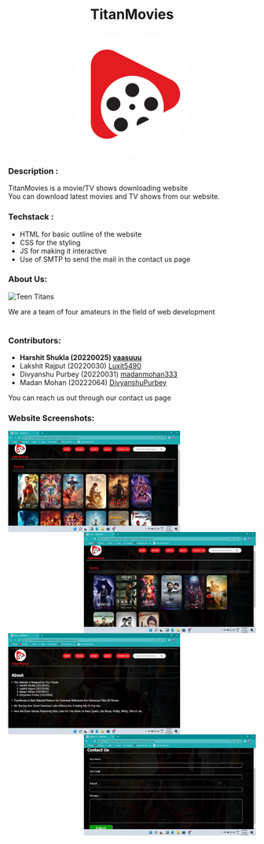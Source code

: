 # <h1 align="center">TitanMovies</h1>
<p align='center'>
<img align='center' alt='TitanMovies' height='250px' width='250px' style="border-radius:100%; " src="Devjam/Images/logo.jpg" >
</p>

### Description :

TitanMovies is a movie/TV shows downloading website<br>
You can download latest movies and TV shows from our website.

### Techstack : 

<ul>
  <li>HTML for basic outline of the website</li>
  <li>CSS for the styling</li>
  <li>JS for making it interactive</li>
  <li>Use of SMTP to send the mail in the contact us page</li>
</ul>



### About Us:
<img alt='Teen Titans' height='150px' width='150px' src="https://www.stoneykins.com/Patterns/product_images/w/310/Teen_Titans_Logo_03_tn__73898_std.png" >

We are a team of four amateurs in the field of web development<br>
<br>                                    
### Contributors:
<ul>
  <li><b>Harshit Shukla    (20220025)  <a href="https://github.com/vaasuuu">vaasuuu</a></b></li>
  <li>Lakshit Rajput    (20220030)  <a href="https://github.com/Luxit5490">Luxit5490</a>      </li>
  <li>Divyanshu Purbey  (20220031)  <a href="https://github.com/madanmohan333">madanmohan333</a>  </li>
  <li>Madan Mohan       (20222064)  <a href="https://github.com/DivyanshuPurbey">DivyanshuPurbey</a></li>
</ul>
                                                                
You can reach us out through our contact us page

### Website Screenshots:
<p style="align-items:center;">
  <img alt='screenshot' height='206px' width='350px' align="left" src="Devjam/Images/Screenshot (16).png" >
  <br>
  <img alt='screenshot' height='206px' width='350px' align="right"  src="Devjam/Images/Screenshot (17).png" >
  <br>
  <img alt='screenshot' height='206px' width='350px' align="left"  src="Devjam/Images/Screenshot (18).png" >
  <br>
  <img alt='screenshot' height='206px' width='350px' align="right" src="Devjam/Images/Screenshot (19).png" >
  <br>
</p>
